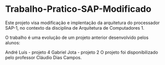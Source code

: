 # Trabalho-Pratico-SAP-Modificado

Este projeto visa modificação e implentação da arquitetura do processador SAP-1, no contexto da disciplina de Arquitetura de Computadores 1.

O trabalho é uma evolução de um projeto anterior desenvolvido pelos alunos:

André Luís - projeto 4
Gabriel Jota - projeto 2
O projeto foi disponibilizado pelo professor Cláudio Dias Campos.
